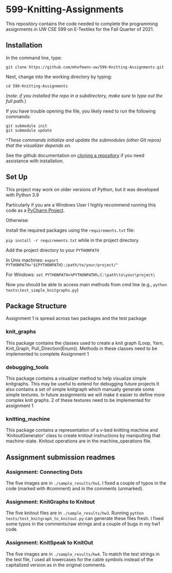 # 599-Knitting-Assignments
This repository contains the code needed to complete the programming assignments in UW CSE 599 on E-Textiles for the Fall Quarter of 2021.


## Installation
In the command line, type:
```console
git clone https://github.com/mhofmann-uw/599-Knitting-Assignments.git
```
Next, change into the working directory by typing:
```console
cd 599-Knitting-Assignments
```
(*note: if you installed the repo in a subdirectory, make sure to type out the full path.*)

If you have trouble opening the file, you likely need to run the following commands:
```console
git submodule init
git submodule update
```
^*These commands initialize and update the submodules (other Git repos) that the visualizer depends on.*

See the github documentation on [cloning a repository](https://docs.github.com/en/free-pro-team@latest/github/creating-cloning-and-archiving-repositories/cloning-a-repository) if you need assistance with installation.



## Set Up

This project may work on older versions of Python, but it was developed with Python 3.9

Particularly if you are a Windows User I highly recommend running this code as a [PyCharm Project](https://www.jetbrains.com/help/pycharm/importing-project-from-existing-source-code.html).

Otherwise:

Install the required packages using the `requirements.txt` file:

`pip install -r requirements.txt` while in the project directory.

Add the project directory to your `PYTHONPATH`

In Unix machines: `export PYTHONPATH="${PYTHONPATH}:/path/to/your/project/"`

For Windows: `set PYTHONPATH=%PYTHONPATH%;C:\path\to\your\project\`

Now you should be able to access main methods from cmd line (e.g., `python tests\test_simple_knitgraphs.py`)



## Package Structure
Assignment 1 is spread across two packages and the test package

### knit_graphs
This package contains the classes used to create a knit graph (Loop, Yarn, Knit_Graph, Pull_Direction(Enum)). Methods in these classes need to be implemented to complete Assignment 1

### debugging_tools
This package contains a visualizer method to help visualize simple knitgraphs. This may be useful to extend for debugging future projects
It also contains a set of simple knitgraph which manually generate some simple textures. In future assignments we will make it easier to define more complex knit graphs. 2 of these textures need to be implemented for assignment 1

### knitting_machine
This package contains a representation of a v-bed knitting machine and 'KnitoutGenerator' class to create knitout 
instructions by manipulting that machine-state. Knitout operations are in the machine_operations file.

## Assignment submission readmes

### Assignment: Connecting Dots
The five images are in `./sample_results/hw1`. I fixed a couple of typos in the code (marked with #comment) and in the comments (unmarked).

### Assignment: KnitGraphs to Knitout
The five knitout files are in `./sample_results/hw3`. Running `python tests/test_knitgraph_to_knitout.py` can generate these files fresh. I fixed some typos in the comments/raw strings and a couple of bugs in my hw1 code.

### Assignment: KnitSpeak to KnitOut
The five images are in `./sample_results/hw4`. To match the test strings in the test file, I used all lowercases for the cable symbols instead
of the capitalized version as in the original comments.
